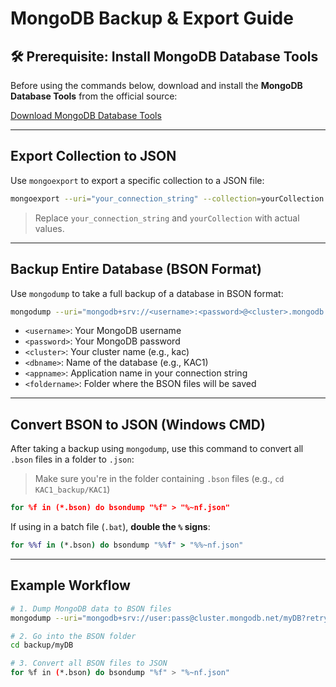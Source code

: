 #  MongoDB Backup & Export Guide

## 🛠 Prerequisite: Install MongoDB Database Tools

Before using the commands below, download and install the **MongoDB Database Tools** from the official source:

 [Download MongoDB Database Tools](https://www.mongodb.com/try/download/database-tools)

---

##  Export Collection to JSON

Use `mongoexport` to export a specific collection to a JSON file:

```bash
mongoexport --uri="your_connection_string" --collection=yourCollection --out=data.json
```

>  Replace `your_connection_string` and `yourCollection` with actual values.

---

##  Backup Entire Database (BSON Format)

Use `mongodump` to take a full backup of a database in BSON format:

```bash
mongodump --uri="mongodb+srv://<username>:<password>@<cluster>.mongodb.net/<dbname>?retryWrites=true&w=majority&appName=<appname>" --out=<foldername>
```

- `<username>`: Your MongoDB username  
- `<password>`: Your MongoDB password  
- `<cluster>`: Your cluster name (e.g., kac)  
- `<dbname>`: Name of the database (e.g., KAC1)  
- `<appname>`: Application name in your connection string  
- `<foldername>`: Folder where the BSON files will be saved  

---

##  Convert BSON to JSON (Windows CMD)

After taking a backup using `mongodump`, use this command to convert all `.bson` files in a folder to `.json`:

> Make sure you're in the folder containing `.bson` files (e.g., `cd KAC1_backup/KAC1`)

```cmd
for %f in (*.bson) do bsondump "%f" > "%~nf.json"
```

If using in a batch file (`.bat`), **double the `%` signs**:

```bat
for %%f in (*.bson) do bsondump "%%f" > "%%~nf.json"
```

---

##  Example Workflow

```bash
# 1. Dump MongoDB data to BSON files
mongodump --uri="mongodb+srv://user:pass@cluster.mongodb.net/myDB?retryWrites=true&w=majority&appName=App" --out=backup

# 2. Go into the BSON folder
cd backup/myDB

# 3. Convert all BSON files to JSON
for %f in (*.bson) do bsondump "%f" > "%~nf.json"
```
